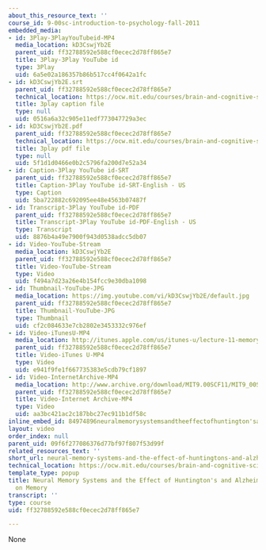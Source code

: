 ```yaml
---
about_this_resource_text: ''
course_id: 9-00sc-introduction-to-psychology-fall-2011
embedded_media:
- id: 3Play-3PlayYouTubeid-MP4
  media_location: kD3CswjYb2E
  parent_uid: ff32788592e588cf0ecec2d78ff865e7
  title: 3Play-3Play YouTube id
  type: 3Play
  uid: 6a5e02a186357b86b517cc4f0642a1fc
- id: kD3CswjYb2E.srt
  parent_uid: ff32788592e588cf0ecec2d78ff865e7
  technical_location: https://ocw.mit.edu/courses/brain-and-cognitive-sciences/9-00sc-introduction-to-psychology-fall-2011/memory-ii/neural-memory-systems-and-the-effect-of-huntingtons-and-alzheimers-diseases-on-memory/kD3CswjYb2E.srt
  title: 3play caption file
  type: null
  uid: 0516a6a32c905e11edf773047729a3ec
- id: kD3CswjYb2E.pdf
  parent_uid: ff32788592e588cf0ecec2d78ff865e7
  technical_location: https://ocw.mit.edu/courses/brain-and-cognitive-sciences/9-00sc-introduction-to-psychology-fall-2011/memory-ii/neural-memory-systems-and-the-effect-of-huntingtons-and-alzheimers-diseases-on-memory/kD3CswjYb2E.pdf
  title: 3play pdf file
  type: null
  uid: 5f1d1d0466e0b2c5796fa200d7e52a34
- id: Caption-3Play YouTube id-SRT
  parent_uid: ff32788592e588cf0ecec2d78ff865e7
  title: Caption-3Play YouTube id-SRT-English - US
  type: Caption
  uid: 5ba722882c692095ee48e4563b07487f
- id: Transcript-3Play YouTube id-PDF
  parent_uid: ff32788592e588cf0ecec2d78ff865e7
  title: Transcript-3Play YouTube id-PDF-English - US
  type: Transcript
  uid: 8876b4a49e7900f943d0538adcc5db07
- id: Video-YouTube-Stream
  media_location: kD3CswjYb2E
  parent_uid: ff32788592e588cf0ecec2d78ff865e7
  title: Video-YouTube-Stream
  type: Video
  uid: f494a7d23a26e4b154fcc9e30dba1098
- id: Thumbnail-YouTube-JPG
  media_location: https://img.youtube.com/vi/kD3CswjYb2E/default.jpg
  parent_uid: ff32788592e588cf0ecec2d78ff865e7
  title: Thumbnail-YouTube-JPG
  type: Thumbnail
  uid: cf2c084633e7cb2802e3453332c976ef
- id: Video-iTunesU-MP4
  media_location: http://itunes.apple.com/us/itunes-u/lecture-11-memory-ii-amnesia/id501335817?i=111273993
  parent_uid: ff32788592e588cf0ecec2d78ff865e7
  title: Video-iTunes U-MP4
  type: Video
  uid: e941f9fe1f667735383e5cdb79cf1897
- id: Video-InternetArchive-MP4
  media_location: http://www.archive.org/download/MIT9.00SCF11/MIT9_00SCF11_lec11_300k.mp4
  parent_uid: ff32788592e588cf0ecec2d78ff865e7
  title: Video-Internet Archive-MP4
  type: Video
  uid: aa3bc421ac2c187bbc27ec911b1df58c
inline_embed_id: 84974896neuralmemorysystemsandtheeffectofhuntington'sandalzheimer'sdiseasesonmemory7308454
layout: video
order_index: null
parent_uid: 09f6f277086376d77bf97f807f53d99f
related_resources_text: ''
short_url: neural-memory-systems-and-the-effect-of-huntingtons-and-alzheimers-diseases-on-memory
technical_location: https://ocw.mit.edu/courses/brain-and-cognitive-sciences/9-00sc-introduction-to-psychology-fall-2011/memory-ii/neural-memory-systems-and-the-effect-of-huntingtons-and-alzheimers-diseases-on-memory
template_type: popup
title: Neural Memory Systems and the Effect of Huntington's and Alzheimer's Diseases
  on Memory
transcript: ''
type: course
uid: ff32788592e588cf0ecec2d78ff865e7

---
```

None